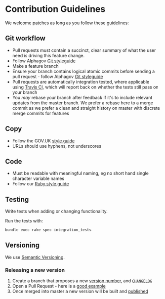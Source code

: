 # Contribution Guidelines

We welcome patches as long as you follow these guidelines:

## Git workflow ##

- Pull requests must contain a succinct, clear summary of what the user need is driving this feature change.
- Follow Alphagov [Git styleguide](https://github.com/alphagov/styleguides/blob/master/git.md)
- Make a feature branch
- Ensure your branch contains logical atomic commits before sending a pull request - follow Alphagov [Git styleguide](https://github.com/alphagov/styleguides/blob/master/git.md)
- Pull requests are automatically integration tested, where applicable using [Travis CI](https://travis-ci.org/), which will report back on whether the tests still pass on your branch
- You *may* rebase your branch after feedback if it's to include relevant updates from the master branch. We prefer a rebase here to a merge commit as we prefer a clean and straight history on master with discrete merge commits for features

## Copy ##

- Follow the GOV.UK [style guide](https://www.gov.uk/designprinciples/styleguide)
- URLs should use hyphens, not underscores

## Code ##

- Must be readable with meaningful naming, eg no short hand single character variable names
- Follow our [Ruby style guide](https://github.com/alphagov/styleguides/blob/master/ruby.md)

## Testing ##

Write tests when adding or changing functionality.

Run the tests with:

```bash
bundle exec rake spec integration_tests
```

## Versioning ##

We use [Semantic Versioning](http://semver.org/).

### Releasing a new version ###

1. Create a branch that proposes a new [version number](/lib/idsk_template/version.rb#L2), and [`CHANGELOG`](CHANGELOG.md)
2. Open a Pull Request - here is a [good example](https://github.com/alphagov/govuk_template/pull/204/)
3. Once merged into master a new version will be built and [published](docs/publishing.md)
